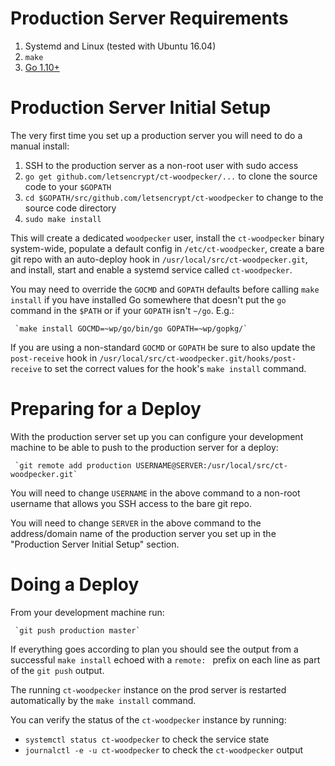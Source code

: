 # Production Server Requirements

1. Systemd and Linux (tested with Ubuntu 16.04)
1. `make`
1. [Go 1.10+](https://golang.org/doc/install)

# Production Server Initial Setup

The very first time you set up a production server you will need to do a manual
install:

1. SSH to the production server as a non-root user with sudo access
1. `go get github.com/letsencrypt/ct-woodpecker/...` to clone the source code to
   your `$GOPATH`
1. `cd $GOPATH/src/github.com/letsencrypt/ct-woodpecker` to change to the source code directory
1. `sudo make install`

This will create a dedicated `woodpecker` user, install the `ct-woodpecker`
binary system-wide, populate a default config in `/etc/ct-woodpecker`, create
a bare git repo with an auto-deploy hook in `/usr/local/src/ct-woodpecker.git`,
and install, start and enable a systemd service called `ct-woodpecker`.

You may need to override the `GOCMD` and `GOPATH` defaults before calling `make
install` if you have installed Go somewhere that doesn't put the `go` command in
the `$PATH` or if your `GOPATH` isn't `~/go`. E.g.:

     `make install GOCMD=~wp/go/bin/go GOPATH=~wp/gopkg/`

If you are using a non-standard `GOCMD` or `GOPATH` be sure to also update the
`post-receive` hook in `/usr/local/src/ct-woodpecker.git/hooks/post-receive` to
set the correct values for the hook's `make install` command.

# Preparing for a Deploy

With the production server set up you can configure your development machine to
be able to push to the production server for a deploy:

     `git remote add production USERNAME@SERVER:/usr/local/src/ct-woodpecker.git`

You will need to change `USERNAME` in the above command to a non-root username
that allows you SSH access to the bare git repo.

You will need to change `SERVER` in the above command to the address/domain name
of the production server you set up in the "Production Server Initial Setup"
section.

# Doing a Deploy

From your development machine run:

     `git push production master`

If everything goes according to plan you should see the output from a successful
`make install` echoed with a `remote: ` prefix on each line as part of the `git
push` output.

The running `ct-woodpecker` instance on the prod server is restarted
automatically by the `make install` command.

You can verify the status of the `ct-woodpecker` instance by running:

* `systemctl status ct-woodpecker` to check the service state
* `journalctl -e -u ct-woodpecker` to check the `ct-woodpecker` output
